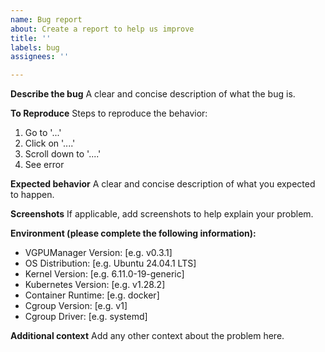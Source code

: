 ```yaml
---
name: Bug report
about: Create a report to help us improve
title: ''
labels: bug
assignees: ''

---
```


**Describe the bug**
A clear and concise description of what the bug is.

**To Reproduce**
Steps to reproduce the behavior:
1. Go to '...'
2. Click on '....'
3. Scroll down to '....'
4. See error

**Expected behavior**
A clear and concise description of what you expected to happen.

**Screenshots**
If applicable, add screenshots to help explain your problem.

**Environment (please complete the following information):**
 - VGPUManager Version: [e.g. v0.3.1]
 - OS Distribution: [e.g. Ubuntu 24.04.1 LTS]
 - Kernel Version: [e.g. 6.11.0-19-generic]
 - Kubernetes Version: [e.g. v1.28.2]
 - Container Runtime: [e.g. docker]
 - Cgroup Version:  [e.g. v1]
 - Cgroup Driver: [e.g. systemd]

**Additional context**
Add any other context about the problem here.
